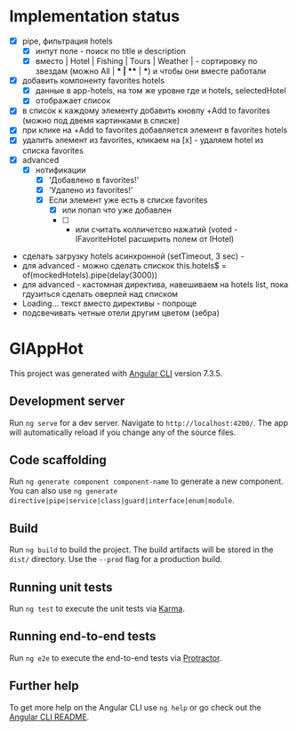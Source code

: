 # Implementation status

- [x] pipe, фильтрация hotels
  - [x] инпут поле - поиск по title и description
  - [x] вместо | Hotel | Fishing | Tours | Weather | - сортировку по звездам (можно All | **\* | \*\*** | **\***) и чтобы они вместе работали
- [x] добавить компоненту favorites hotels
  - [x] данные в app-hotels, на том же уровне где и hotels, selectedHotel
  - [x] отображает список
- [x] в список к каждому элементу добавить кновпу +Add to favorites (можно под двемя картинками в списке)
- [x] при клике на +Add to favorites добавляется элемент в favorites hotels
- [x] удалить элемент из favorites, кликаем на [x] - удаляем hotel из списка favorites
- [x] advanced
  - [x] нотификации
    - [x] 'Добавлено в favorites!'
    - [x] 'Удалено из favorites!'
    - [x] Если элемент уже есть в списке favorites
      - [x] или попап что уже добавлен
      - [ ] - или считать колличетсво нажатий (voted - IFavoriteHotel расширить полем от IHotel)
- сделать загрузку hotels асинхронной (setTimeout, 3 sec) -
- для advanced - можно сделать спискок this.hotels\$ = of(mockedHotels).pipe(delay(3000))
- для advanced - кастомная директива, навешиваем на hotels list, пока гдузиться сделать оверлей над списком
- Loading... текст вместо директивы - попроще
- подсвечивать четные отели другим цветом (зебра)

# GlAppHot

This project was generated with [Angular CLI](https://github.com/angular/angular-cli) version 7.3.5.

## Development server

Run `ng serve` for a dev server. Navigate to `http://localhost:4200/`. The app will automatically reload if you change any of the source files.

## Code scaffolding

Run `ng generate component component-name` to generate a new component. You can also use `ng generate directive|pipe|service|class|guard|interface|enum|module`.

## Build

Run `ng build` to build the project. The build artifacts will be stored in the `dist/` directory. Use the `--prod` flag for a production build.

## Running unit tests

Run `ng test` to execute the unit tests via [Karma](https://karma-runner.github.io).

## Running end-to-end tests

Run `ng e2e` to execute the end-to-end tests via [Protractor](http://www.protractortest.org/).

## Further help

To get more help on the Angular CLI use `ng help` or go check out the [Angular CLI README](https://github.com/angular/angular-cli/blob/master/README.md).
